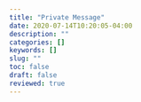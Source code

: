 ```yaml
---
title: "Private Message"
date: 2020-07-14T10:20:05-04:00
description: ""
categories: []
keywords: []
slug: ""
toc: false
draft: false
reviewed: true
---
```


